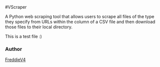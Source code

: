 #VScraper 

A Python web scraping tool that allows users to scrape all files of the type they specify from URLs within the column of a CSV file and then download those files to their local directory.

This is a test file :)

### Author
[FreddieV4](http://github.com/FreddieV4)